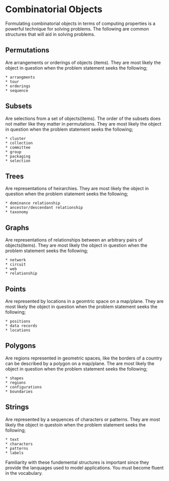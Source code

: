 # Combinatorial Objects

Formulating combinatorial objects in terms of computing properties is a powerful technique for solving problems. The following are common structures that will aid in solving problems.

## Permutations

Are arrangements or orderings of objects (items). They are most likely the object in question when the problem statement seeks the following;

    * arrangments
    * tour
    * orderings
    * sequence

## Subsets

Are selections from a set of objects(items). The order of the subsets does not matter like they matter in permutations. They are most likely the object in question when the problem statement seeks the following;

    * cluster
    * collection
    * committee
    * group
    * packaging
    * selection

## Trees

Are representations of heirarchies. They are most likely the object in question when the problem statement seeks the following;

    * dominance relationship
    * ancestor/descendant relationship
    * taxonomy

## Graphs

Are representations of relationships between an arbitrary pairs of objects(items). They are most likely the object in question when the problem statement seeks the following;

    * network
    * circuit
    * web
    * relationship

## Points 

Are represented by locations in a geomtric space on a map/plane. They are most likely the object in question when the problem statement seeks the following;

    * positions
    * data records
    * locations

## Polygons

Are regions represented in geometric spaces, like the borders of a country can be described by a polygon on a map/plane. The are most likely the object in question when the problem statement seeks the following;

    * shapes
    * regions
    * configurations
    * boundaries

## Strings

Are represented by a sequences of characters or patterns. They are most likely the object in questoin when the problem statement seeks the following;

    * text
    * characters
    * patterns
    * labels

Familiarity with these fundemental structures is important since they provide the lanquages used to model applications. You must become fluent in the vocabulary.